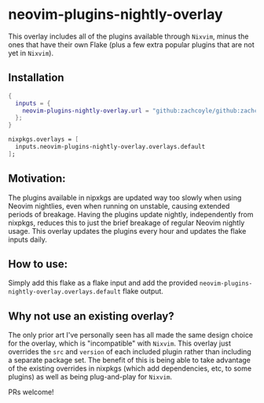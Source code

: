 # neovim-plugins-nightly-overlay

This overlay includes all of the plugins available through `Nixvim`, minus the ones that have their own Flake (plus a few extra popular plugins that are not yet in `Nixvim`).

## Installation

```nix
{
  inputs = {
    neovim-plugins-nightly-overlay.url = "github:zachcoyle/github:zachcoyle/neovim-plugins-nightly-overlay";
  };
}
```

```nix
nixpkgs.overlays = [
  inputs.neovim-plugins-nightly-overlay.overlays.default
];
```

## Motivation:

The plugins available in nipxkgs are updated way too slowly when using Neovim nightlies, even when running on unstable, causing extended periods of breakage. Having the plugins update nightly, independently from nixpkgs, reduces this to just the brief breakage of regular Neovim nightly usage. This overlay updates the plugins every hour and updates the flake inputs daily.

## How to use:

Simply add this flake as a flake input and add the provided `neovim-plugins-nightly-overlay.overlays.default` flake output.

## Why not use an existing overlay?

The only prior art I've personally seen has all made the same design choice for the overlay, which is "incompatible" with `Nixvim`. This overlay just overrides the `src` and `version` of each included plugin rather than including a separate package set.  The benefit of this is being able to take advantage of the existing overrides in nixpkgs (which add dependencies, etc, to some plugins) as well as being plug-and-play for `Nixvim`.

PRs welcome!

